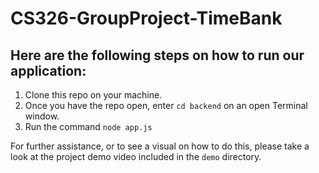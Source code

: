 # CS326-GroupProject-TimeBank

## Here are the following steps on how to run our application:
1. Clone this repo on your machine.
2. Once you have the repo open, enter `cd backend` on an open Terminal window.
3. Run the command `node app.js`

For further assistance, or to see a visual on how to do this, please take a look at the project demo video included in the `demo` directory.
